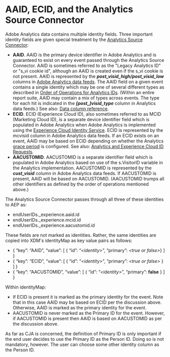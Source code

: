 # AAID, ECID, and the Analytics Source Connector

Adobe Analytics data contains multiple identity fields. Three important identity fields are given special treatment by the [Analytics Source Connector](https://experienceleague.adobe.com/docs/experience-platform/sources/ui-tutorials/create/adobe-applications/analytics.html?lang=en):

* **AAID**. AAID is the primary device identifier in Adobe Analytics and is guaranteed to exist on every event passed through the Analytics Source Connector. AAID is sometimes referred to as the "Legacy Analytics ID" or "s\_vi cookie id", although an AAID is created even if the s\_vi cookie is not present. AAID is represented by the **_post\_visid\_high/post\_visid\_low_** columns in [Adobe Analytics data feeds](https://experienceleague.adobe.com/docs/analytics/export/analytics-data-feed/data-feed-contents/datafeeds-reference.html?lang=en#columns%2C-descriptions%2C-and-data-types). The AAID field on a given event contains a single identity which may be one of several different types as described in [Order of Operations for Analytics IDs](https://experienceleague.adobe.com/docs/id-service/using/reference/analytics-reference/analytics-order-of-operations.html?lang=en%5B%5D). (Within an entire report suite, AAID may contain a mix of types across events. The type for each hit is indicated in the **_[post\_]visid\_type_** column in Analytics data feeds.) See also: [Data column reference](https://experienceleague.adobe.com/docs/analytics/export/analytics-data-feed/data-feed-contents/datafeeds-reference.html?lang=en).
* **ECID**. ECID (Experience Cloud ID), also sometimes referred to as MCID (Marketing Cloud ID), is a separate device identifier field which is populated in Adobe Analytics when Adobe Analytics is implemented using the [Experience Cloud Identity Service](https://experienceleague.adobe.com/docs/id-service/using/implementation/setup-analytics.html?lang=en). ECID is represented by the mcvisid column in Adobe Analytics data feeds. If an ECID exists on an event, AAID may be based on ECID depending on whether the Analytics [grace period](https://experienceleague.adobe.com/docs/id-service/using/reference/analytics-reference/grace-period.html?lang=en) is configured. See also: [Analytics and Experience Cloud ID Requests](https://experienceleague.adobe.com/docs/id-service/using/reference/analytics-reference/legacy-analytics.html?lang=en).
* **AACUSTOMID**. AACUSTOMID is a separate identifier field which is populated in Adobe Analytics based on use of the s.VisitorID variable in the Analytics implementation. AACUSTOMID is represented by the **_cust_visid_** column in Adobe Analytics data feeds. If AACUSTOMID is present, AAID will be based on AACUSTOMID. (AACUSTOMID trumps all other identifiers as defined by the order of operations mentioned above.) 

The Analytics Source Connector passes through all three of these identities to AEP as:

* endUserIDs.\_experience.aaid.id
* endUserIDs.\_experience.mcid.id
* endUserIDs.\_experience.aacustomid.id

These fields are not marked as identities. Rather, the same identities are copied into XDM's identityMap as key value pairs as follows:

* { “key”: “AAID”, “value”: [ { “id”: “_\<identity\>_”, “primary”: _\<true or false\>_} ] }
* { “key”: “ECID”, “value”: [ { “id”: “_\<identity\>_”, “primary”: _\<true or false\>_ } ] }
* { “key”: “AACUSTOMID”, “value”: [ { “id”: “_\<identity\>_”, “primary”: **false** } ] }

Within identityMap:

* If ECID is present it is marked as the primary identity for the event. Note that in this case AAID may be based on ECID per the discussion above.
Otherwise, AAID is marked as the primary identity for the event.
* AACUSTOMID is never marked as the Primary ID for the event. However, if AACUSTOMID is present then AAID is based on AACUSTOMID as per the discussion above.

As far as CJA is concerned, the definition of Primary ID is only important if the end user decides to use the Primary ID as the Person ID. Doing so is not mandatory, however. The user can choose some other identity column as the Person ID.

